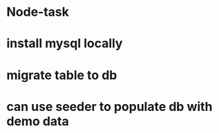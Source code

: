 # Node-task

# install mysql locally
# migrate table to db
# can use seeder to populate db with demo data
